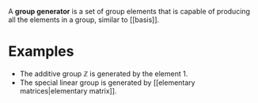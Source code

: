 A **group generator** is a set of group elements that is capable of producing all the elements in a group, similar to [[basis]].

# Examples

* The additive group $\mathbb{Z}$ is generated by the element 1.
* The special linear group is generated by [[elementary matrices|elementary matrix]].
